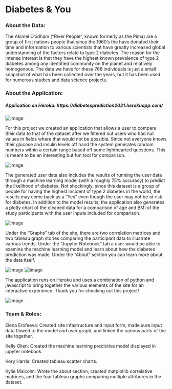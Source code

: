 <h1>Diabetes & You</h1>

<h3>About the Data:</h3>

The Akimel O’odham (“River People”, known formerly as the Pima) are a group of first nations people that since the 1960’s the have donated their time and information to various scientists that have greatly increased global understanding of the factors relate to type 2 diabetes. The reason for the intense interest is that they have the highest known prevalence of type 2 diabetes among any identified community on the planet and relatively homogenous.
The data we have for these 768 individuals is just a small snapshot of what has been collected over the years, but it has been used for numerous studies and data science projects.

<h3>About the Application:</h3>

<h5>Application on Heroku: https://diabetesprediction2021.herokuapp.com/</h5>

![image](https://user-images.githubusercontent.com/70925750/111548683-0f0ffb00-8749-11eb-898b-cd99ed9a9433.png) 

For this project we created an application that allows a user to compare their data to that of the dataset after we filtered out users who had null values in fields where that would not be possible. Since not everyone knows their glucose and insulin levels off hand the system generates random numbers within a certain range based off some lighthearted questions. This is meant to be an interesting but fun tool for comparison.

![image](https://user-images.githubusercontent.com/70925750/111548530-d8d27b80-8748-11eb-82d9-91a781dac2ea.png)

The generated user data also includes the results of running the user data through a machine learning model (with a roughly 75% accuracy) to predict the likelihood of diabetes. Not shockingly, since this dataset is a group of people for having the highest incident of type 2 diabetes in the world, the results may come back as a “Yes” even though the user may not be at risk for diabetes. In addition to the model results, the application also generates a plotly chart of the cleaned data for a comparison of age and BMI of the study participants with the user inputs included for comparison.

![image](https://user-images.githubusercontent.com/70925750/111548857-58f8e100-8749-11eb-8e96-8374a97f7dfd.png)

Under the “Graphs” tab of the site, there are two correlation matrices and two tableau graph stories comparing the participant data to illustrate various trends. Under the “Jupyter Notebook” tab a user would be able to examine the machine learning model and learn about how the diabetes prediction was made. Under the “About” section you can learn more about the data itself.

![image](https://user-images.githubusercontent.com/70925750/111549671-990c9380-874a-11eb-8033-cec324b894e3.png)
![image](https://user-images.githubusercontent.com/70925750/111548951-762daf80-8749-11eb-905c-ababf6f8f46f.png)

The application runs on Heroku and uses a combination of python and javascript to bring together the various elements of the site for an interactive experience.
Thank you for checking out this project!

![image](https://user-images.githubusercontent.com/70925750/111549145-b55c0080-8749-11eb-9537-36afb83ae923.png)

<h3>Team & Roles:</h3>
<p>Elena Erofeeva: Created site infastructure and input form, made sure input data flowed to the model and user graph, and linked the various parts of the site together.</p>
<p>Kelly Olien: Created the machine learning predictive model displayed in jupyter notebook.</p>
<p>Kory Harris: Created tableau scatter charts.</p>
<p>Kylie Malcolm: Wrote the about section, created matplotlib correlative matrices, and the four tableau graphs comparing multiple attribures in the dataset.</p>
